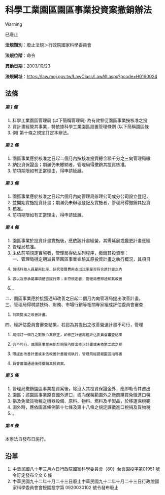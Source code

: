 # 科學工業園區園區事業投資案撤銷辦法


> [!WARNING]
> 已廢止


**法規類別**：廢止法規＞行政院國家科學委員會

**法規位階**：命令

**異動日期**：2003/10/23  

**法規網址**：https://law.moj.gov.tw/LawClass/LawAll.aspx?pcode=H0160024



## 法條
##### 第 1 條
1. 科學工業園區管理局 (以下簡稱管理局) 為有效督促園區事業按核准之投
1. 資計畫經營其事業，特依據科學工業園區設置管理條例 (以下簡稱園區條
1. 例) 第十條之規定訂定本辦法。

##### 第 2 條
1. 園區事業應於核准之日起二個月內按核准投資總金額千分之三向管理局繳
1. 納投資保證金；期滿仍未繳納者，管理局得撤銷其投資核准。
1. 前項期限如有正當理由，得申請延展。

##### 第 3 條
1. 園區事業應於核准之日起六個月內向管理局辦理公司或分公司設立登記，
1. 並開始實施投資計畫；期滿仍未辦理登記及實施者，管理局得撤銷其投資
1. 核准。
1. 前項期限如有正當理由，得申請延展。

##### 第 4 條
1. 園區事業於投資計畫實施後，應依該計畫經營，其需延展或變更計畫應經
1. 管理局核准。
1. 未依前項規定實施者，管理局得依左列程序，撤銷其投資案：  
一、管理局得定期派員至園區事業查驗其原投資計畫之執行概況，其項目
1.     包括科技人員雇用比率、研究發展費用支出比率是否符合原計畫之內
1.     容以及原承諾事項是否履行等；未符規定者，管理局應即通知其改善
1.     。  
二、園區事業應於接獲通知改善之日起二個月內向管理局提出改善計畫。  
三、管理局得聘請技術、財務、市場行銷等相關專家組成評估委員會審查
1.     前款提出之改善計畫。  
四、經評估委員會審查結果，若認為其提出之改善營運計畫不可行，管理
1.     局得訂一個月之期限令其修正，如修正計畫再經評估委員會審查結果
1.     仍不可行，或園區事業未能於期限內提出修正計畫或未依第二款之期
1.     限提出改善計畫或未依改善計畫確切執行，管理局經提報園區指導委
1.     員會審議通過後得撤銷其投資案。

##### 第 5 條
1. 管理局撤銷園區事業投資案後，除沒入其投資保證金外，應即勒令其遷出
1. 園區；該園區事業原自國外進口，或向保稅範圍外之廠商購買免徵進口稅
1. 捐及免徵貨物稅之機器設備、原料、物料、燃料及半製品，於移運保稅範
1. 圍外時，應依園區條例第十七條及第十八條之規定課徵進口稅捐及貨物稅
1. 。

##### 第 6 條
本辦法自發布日施行。

## 沿革
1. 中華民國八十年三月六日行政院國家科學委員會（80）台會園投字第01951 號令訂定發布全文 6 條
1. 中華民國九十二年十月二十三日廢止中華民國九十二年十月二十三日行政院國家科學委員會會授園投字第 0920030102 號令發布廢止

